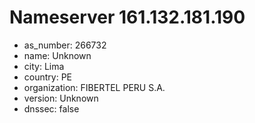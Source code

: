 # Nameserver 161.132.181.190

* as_number: 266732
* name: Unknown
* city: Lima
* country: PE
* organization: FIBERTEL PERU S.A.
* version: Unknown
* dnssec: false
